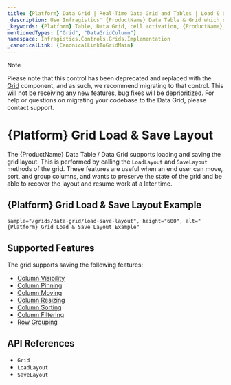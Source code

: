 ```yaml
---
title: {Platform} Data Grid | Real-Time Data Grid and Tables | Load & Save | Infragistics
_description: Use Infragistics' {ProductName} Data Table & Grid which supports loading and saving the layout the user makes.
_keywords: {Platform} Table, Data Grid, cell activation, {ProductName}, Infragistics
mentionedTypes: ["Grid", "DataGridColumn"]
namespace: Infragistics.Controls.Grids.Implementation
_canonicalLink: {CanonicalLinkToGridMain}
---
```


<!-- Blazor, WebComponents -->

> [!Note]
Please note that this control has been deprecated and replaced with the [Grid](../data-grid.md) component, and as such, we recommend migrating to that control. This will not be receiving any new features, bug fixes will be deprioritized. For help or questions on migrating your codebase to the Data Grid, please contact support.

<!-- end: Blazor, WebComponents -->

# {Platform} Grid Load & Save Layout

The {ProductName} Data Table / Data Grid supports loading and saving the grid layout. This is performed by calling the `LoadLayout` and `SaveLayout` methods of the grid. These features are useful when an end user can move, sort, and group columns, and wants to preserve the state of the grid and be able to recover the layout and resume work at a later time.

## {Platform} Grid Load & Save Layout Example


`sample="/grids/data-grid/load-save-layout", height="600", alt="{Platform} Grid Load & Save Layout Example"`



<div class="divider--half"></div>

## Supported Features

The grid supports saving the following features:

- [Column Visibility](column-chooser.md)
- [Column Pinning](column-pinning.md)
- [Column Moving](column-moving.md)
- [Column Resizing](column-resizing.md)
- [Column Sorting](column-sorting.md)
- [Column Filtering](column-filtering.md)
- [Row Grouping](row-grouping.md)

## API References

 - `Grid`
 - `LoadLayout`
 - `SaveLayout`